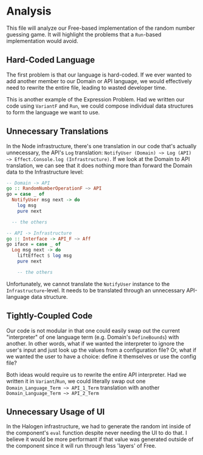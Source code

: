 # Analysis

This file will analyze our Free-based implementation of the random number guessing game. It will highlight the problems that a `Run`-based implementation would avoid.

## Hard-Coded Language

The first problem is that our language is hard-coded. If we ever wanted to add another member to our Domain or API language, we would effectively need to rewrite the entire file, leading to wasted developer time.

This is another example of the Expression Problem. Had we written our code using `VariantF` and `Run`, we could compose individual data structures to form the language we want to use.

## Unnecessary Translations

In the Node infrastructure, there's one translation in our code that's actually unnecessary, the API's `Log` translation: `NotifyUser (Domain) ~> Log (API) ~> Effect.Console.log (Infrastructure)`. If we look at the Domain to API translation, we can see that it does nothing more than forward the Domain data to the Infrastructure level:
```purescript
-- Domain -> API
go :: RandomNumberOperationF ~> API
go = case _ of
  NotifyUser msg next -> do
    log msg
    pure next

  -- the others

-- API -> Infrastructure
go :: Interface -> API_F ~> Aff
go iface = case _ of
  Log msg next -> do
    liftEffect $ log msg
    pure next

    -- the others
```

Unfortunately, we cannot translate the `NotifyUser` instance to the `Infrastructure`-level. It needs to be translated through an unnecessary API-language data structure.

## Tightly-Coupled Code

Our code is not modular in that one could easily swap out the current "interpreter" of one language term (e.g. Domain's `DefineBounds`) with another. In other words, what if we wanted the interpreter to ignore the user's input and just look up the values from a configuration file? Or, what if we wanted the user to have a choice: define it themselves or use the config file?

Both ideas would require us to rewrite the entire API interpreter. Had we written it in `Variant`/`Run`, we could literally swap out one `Domain_Language_Term ~> API_1_Term` translation with another `Domain_Language_Term ~> API_2_Term`

## Unnecessary Usage of UI

In the Halogen infrastructure, we had to generate the random int inside of the component's `eval` function despite never needing the UI to do that. I believe it would be more performant if that value was generated outside of the component since it will run through less 'layers' of Free.
